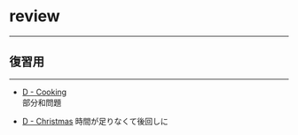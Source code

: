 # review
___
## 復習用
___

- [D - Cooking](https://atcoder.jp/contests/abc204/tasks/abc204_d)  
部分和問題

- [D - Christmas](https://atcoder.jp/contests/abc115/tasks/abc115_d)
時間が足りなくて後回しに